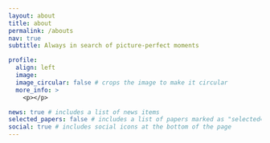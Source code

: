 ```yaml
---
layout: about
title: about
permalink: /abouts
nav: true
subtitle: Always in search of picture-perfect moments

profile:
  align: left
  image: 
  image_circular: false # crops the image to make it circular
  more_info: >
    <p></p>

news: true # includes a list of news items
selected_papers: false # includes a list of papers marked as "selected={true}"
social: true # includes social icons at the bottom of the page
---
```


